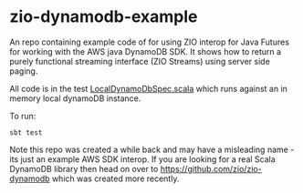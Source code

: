 # zio-dynamodb-example

An repo containing example code of for using ZIO interop for Java Futures for working with the AWS java DynamoDB SDK.
It shows how to return a purely functional streaming interface (ZIO Streams) using server side paging.

All code is in the test [LocalDynamoDbSpec.scala](src/test/scala/dynamodb/LocalDynamoDbSpec.scala) which runs against
an in memory local dynamoDB instance.

To run:

    sbt test    

Note this repo was created a while back and may have a misleading name - its just an example AWS SDK interop. If you are looking for a real Scala DynamoDB library then head on over to https://github.com/zio/zio-dynamodb which was created more recently.
